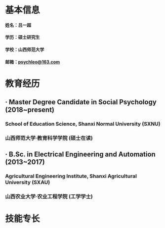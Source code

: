 # 基本信息
#### 姓名：吕一超
#### 学历：硕士研究生
#### 学校：山西师范大学
#### 邮箱：psychleo@163.com

# 教育经历
## · Master Degree Candidate in Social Psychology (2018~present)
### School of Education Science, Shanxi Normal University (SXNU)
### 山西师范大学·教育科学学院 (硕士在读)
## · B.Sc. in Electrical Engineering and Automation (2013~2017)
### Agricultural Engineering Institute, Shanxi Agricultural University (SXAU)
### 山西农业大学·农业工程学院 (工学学士)

# 技能专长
